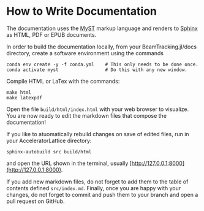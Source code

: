 # How to Write Documentation

The documentation uses the [MyST](https://mystmd.org/) markup language and renders to [Sphinx](https://www.sphinx-doc.org) as HTML, PDF or EPUB documents.

In order to build the documentation locally, from your BeamTracking.jl/docs directory, 
create a software environment using the commands
```{code} bash
conda env create -y -f conda.yml    # This only needs to be done once.
conda activate myst                 # Do this with any new window.
```

Compile HTML or LaTex with the commands:
```{code} bash
make html
make latexpdf
```

Open the file `build/html/index.html` with your web browser to visualize.
You are now ready to edit the markdown files that compose the documentation!

If you like to atuomatically rebuild changes on save of edited files, 
run in your AcceleratorLattice directory:
```{code} bash
sphinx-autobuild src build/html
```
and open the URL shown in the terminal, usually [http://127.0.0.1:8000](http://127.0.0.1:8000).

If you add new markdown files, do not forget to add them to the table of contents defined `src/index.md`.
Finally, once you are happy with your changes, do not forget to commit and push them to your branch and open a pull request on GitHub.
